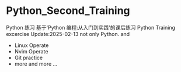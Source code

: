 # Python_Second_Training

Python 练习 基于'Python 编程:从入门到实践'的课后练习
Python Training excercise
Update:2025-02-13
not only Python.
and

- Linux Operate
- Nvim Operate
- Git practice
- more and more ...
